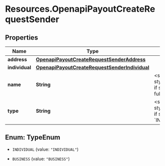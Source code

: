 # Resources.OpenapiPayoutCreateRequestSender

## Properties

Name | Type | Description | Notes
------------ | ------------- | ------------- | -------------
**address** | [**OpenapiPayoutCreateRequestSenderAddress**](OpenapiPayoutCreateRequestSenderAddress.md) |  | [optional] 
**individual** | [**OpenapiPayoutCreateRequestSenderIndividual**](OpenapiPayoutCreateRequestSenderIndividual.md) |  | [optional] 
**name** | **String** | &lt;span style&#x3D;\&quot;color:#e95f6a;\&quot;&gt;required if sender is provided&lt;/span&gt;  The individual full name or registered business legal name | [optional] 
**type** | **String** | &lt;span style&#x3D;\&quot;color:#e95f6a;\&quot;&gt;required if sender is provided&lt;/span&gt;  Either &#x60;INDIVIDUAL&#x60; or &#x60;BUSINESS&#x60; | [optional] 



## Enum: TypeEnum


* `INDIVIDUAL` (value: `"INDIVIDUAL"`)

* `BUSINESS` (value: `"BUSINESS"`)




